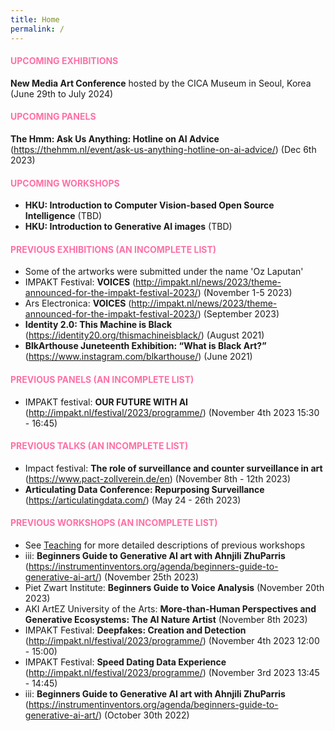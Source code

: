 ```yaml
---
title: Home
permalink: /
---
```


<style>
  h4 {
    color: #FF70A6;
    /* Change this to your desired color */
    text-transform: uppercase;
  }
</style>

#### Upcoming Exhibitions

**New Media Art Conference** hosted by the CICA Museum in Seoul, Korea (June 29th to July 2024)

#### Upcoming Panels

**The Hmm: Ask Us Anything: Hotline on AI Advice** (https://thehmm.nl/event/ask-us-anything-hotline-on-ai-advice/) (Dec 6th 2023)

#### Upcoming Workshops

* **HKU: Introduction to Computer Vision-based Open Source Intelligence** (TBD)
* **HKU: Introduction to Generative AI images** (TBD)

#### Previous Exhibitions (an incomplete list)

* Some of the artworks were submitted under the name 'Oz Laputan'
* IMPAKT Festival: **VOICES** (http://impakt.nl/news/2023/theme-announced-for-the-impakt-festival-2023/) (November 1-5 2023)
* Ars Electronica: **VOICES** (http://impakt.nl/news/2023/theme-announced-for-the-impakt-festival-2023/) (September 2023)
* **Identity 2.0: This Machine is Black** (https://identity20.org/thismachineisblack/) (August 2021)
* **BlkArthouse Juneteenth Exhibition: “What is Black Art?”** (https://www.instagram.com/blkarthouse/) (June 2021)

#### Previous Panels (an incomplete list)

* IMPAKT festival: **OUR FUTURE WITH AI** (http://impakt.nl/festival/2023/programme/) (November 4th 2023 15:30 - 16:45)

#### Previous Talks (an incomplete list)

* Impact festival: **The role of surveillance and counter surveillance in art** (https://www.pact-zollverein.de/en) (November 8th - 12th 2023)
* **Articulating Data Conference: Repurposing Surveillance** (https://articulatingdata.com/) (May 24 - 26th 2023)

#### Previous Workshops (an incomplete list)

* See [Teaching](https://artificialnouveau.github.io/teaching/) for more detailed descriptions of previous workshops
* iii: **Beginners Guide to Generative AI art with Ahnjili ZhuParris** (https://instrumentinventors.org/agenda/beginners-guide-to-generative-ai-art/) (November 25th 2023)
* Piet Zwart Institute: **Beginners Guide to Voice Analysis** (November 20th 2023)
* AKI ArtEZ University of the Arts: **More-than-Human Perspectives and Generative Ecosystems: The AI Nature Artist** (November 8th 2023)
* IMPAKT Festival: **Deepfakes: Creation and Detection** (http://impakt.nl/festival/2023/programme/) (November 4th 2023 12:00 - 15:00)
* IMPAKT Festival: **Speed Dating Data Experience** (http://impakt.nl/festival/2023/programme/) (November 3rd 2023 13:45 - 14:45)
* iii: **Beginners Guide to Generative AI art with Ahnjili ZhuParris** (https://instrumentinventors.org/agenda/beginners-guide-to-generative-ai-art/) (October 30th 2022)
